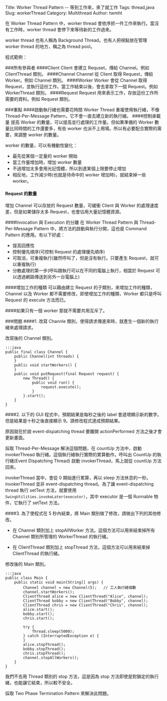 Title: Worker Thread Pattern -- 等到工作來，來了就工作
Tags: thread,java
Slug: workerThread
Category: Multithread
Author: twmht

在 Worker Thread Pattern 中，worker thread 會依序抓一件工作來執行。當沒有工作時，worker thread 會停下來等待新的工作過來。

worker thread 也有人稱為 Background Thread。也有人把視點放在管理 worker thread 的地方，稱之為 thread pool。

程式範例：
<script src="https://gist.github.com/twmht/32e3250dc6035a60ed94.js"></script>

###所有參與者
####Client
Client 會建立 Requset，傳給 Channel。例如 ClientThread 類別。
####Channel
Channel 從 Client 取得 Request，傳給 Worker。例如 Channel 類別。
####Worker
Worker 會從 Channel 取得 Request，並執行這份工作。當工作結束以後，會去拿取下一個 Request。例如 WorkerThread 類別。
####Request
Request 用來表示工作，存放這份工作所需要的資料。例如 Request 類別。

###重點
####啟動執行緒也需要花時間
Worker Thread 重複使用執行緒，不像 Thread-Per-Message Pattern，它不會一直去建立新的執行緒。
####控制承載量
提高 Worker 的數量，可以提高並行處理的工作量。但如果準備的 Worker 數量比同時間的工作還要多，有些 worker 也派不上用場。所以有必要配合實際的需要，來調整 worker 的數量。

worker 的數量，可以有機動性變化：

* 最先從某個一定量的 worker 開始
* 當工作量增加時，增加 worker 數量
* 不過增加太多會用光記憶體，所以到達某個上限要停止增加
* 相反地，工作減少時(也就是待命中的 worker 增加時)，就結束掉一些 worker。

#### Request 的數量
增加 Channel 可以存放的 Request 數量，可緩衝 Client 與 Worker 的處理速度差，但是如果儲存太多 Request，也會佔用大量記憶體資源。

####Invocation 與 Execution 的分離
在 Worker Thread Pattern 與 Thread-Per-Message Pattern 中，將方法的啟動與執行分開，這也是 Command Pattern 的應用。有以下好處：

* 提高回應性
* 控制優先順序(可控制 Request 的處理優先順序)
* 可取消，可重複執行(雖然呼叫了，但是沒有執行。只要產生 Request，就可以重複執行)
* 分散處理的第一步(呼叫跟執行可以在不同的電腦上執行，相當於 Request 可以透過網路傳送到另外一台電腦上)

####增加工作的種類
可以藉由建立 Request 的子類別，來增加工作的種類，Channel 以及 Worker 都不需要修改，即使增加工作的種類，Worker 都只是呼叫 Request 的 execute 方法而已。

####如果只有一個 worker
那就不需要共用互斥了。

###問題
####1. 改寫 Channle 類別，使得請求傳進來時，就產生一個新的執行緒來處理請求。

改寫後的 Channel 類別。

    :::java
    public final class Channel {
        public Channel(int threads) {
        }
        public void startWorkers() {
        }
        public void putRequest(final Request request) {
            new Thread() {
                public void run() {
                    request.execute();
                }
            }.start();
        }
    }

####2. 以下的 GUI 程式中，預期結果是每秒之後的 label 會遞增顯示新的數字。但是結果是十秒之後直接顯示 9。請修改程式達成預期結果。

<script src="https://gist.github.com/twmht/ce69641ee03d614f6d64.js"></script>

原因就在於說 event-dispatching thread 要離開 actionPerformed 方法之後才會更新畫面。

採取 Thread-Per-Message 解決這個問題，在 countUp 方法中，啟動 invokerThread 執行緒。這個執行緒執行實際的累算動作。呼叫出 CountUp 的執行緒(Event Dispatching Thread) 啟動 invokerThread，馬上就從 countUp 方法回來。

invokerThread 當中，會從 0 開始進行累算，再以 sleep 方法休息約一秒。invokerThread 並非 event-dispatching thread。為了讓 event-dispatching thread 執行 setText 方法，就要使用 <code>SwingUtilities.invokeLater(executor)</code>，其中 executor 是一個 Runnable 物件，它執行了 setText 方法。

<script src="https://gist.github.com/twmht/4ab2c19e70bc0cb5aa7d.js"></script>

####3. 為了使程式在 5 秒內結束，將 Main 類別做了修改，請做出下列的其他修改。

* 在 Channel 類別加上 stopAllWorker 方法。這個方法可以用來結束掉所有 Channel 類別所管理的 WorkerThread 的執行緒。

* 在 ClientThread 類別加上 stopThread 方法，這個方法可以用來結束掉 ClientThread 的執行緒。

修改後的 Main 類別。

    :::java
    public class Main {
        public static void main(String[] args) {
            Channel channel = new Channel(5);   // 工人執行緒個數
            channel.startWorkers();
            ClientThread alice = new ClientThread("Alice", channel);
            ClientThread bobby = new ClientThread("Bobby", channel);
            ClientThread chris = new ClientThread("Chris", channel);
            alice.start();
            bobby.start();
            chris.start();

            try {
                Thread.sleep(5000);
            } catch (InterruptedException e) {
            }
            alice.stopThread();
            bobby.stopThread();
            chris.stopThread();
            channel.stopAllWorkers();
        }
    }



我們不去用 Thread 類別的 stop 方法，這是因為 stop 方法即使是對鎖定的執行緒，也能讓它結束，所以較不安全。

採取 Two Phase Termination Pattern 來解決此問題。

<script src="https://gist.github.com/twmht/dab196e0d01c2f986db8.js"></script>
